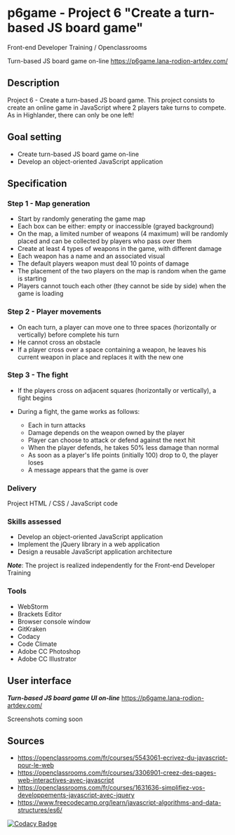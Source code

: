 # p6game - Project 6 "Create a turn-based JS board game"

Front-end Developer Training / Openclassrooms

Turn-based JS board game on-line <https://p6game.lana-rodion-artdev.com/>

## Description

Project 6 - Create a turn-based JS board game.
This project consists to create an online game in JavaScript where 2 players take turns to compete.
As in Highlander, there can only be one left!

## Goal setting

*   Create turn-based JS board game on-line
*   Develop an object-oriented JavaScript application

## Specification

### Step 1 - Map generation

*   Start by randomly generating the game map
*   Each box can be either: empty or inaccessible (grayed background)
*   On the map, a limited number of weapons (4 maximum) will be randomly placed and can be collected by players who pass over them
*   Create at least 4 types of weapons in the game, with different damage
*   Each weapon has a name and an associated visual
*   The default players weapon must deal 10 points of damage
*   The placement of the two players on the map is random when the game is starting
*   Players cannot touch each other (they cannot be side by side) when the game is loading

### Step 2 - Player movements

*   On each turn, a player can move one to three spaces (horizontally or vertically) before complete his turn
*   He cannot cross an obstacle
*   If a player cross over a space containing a weapon, he leaves his current weapon in place and replaces it with the new one

### Step 3 - The fight

*   If the players cross on adjacent squares (horizontally or vertically), a fight begins

*   During a fight, the game works as follows:
    *   Each in turn attacks
    *   Damage depends on the weapon owned by the player
    *   Player can choose to attack or defend against the next hit
    *   When the player defends, he takes 50% less damage than normal
    *   As soon as a player's life points (initially 100) drop to 0, the player loses
    *   A message appears that the game is over

### Delivery

Project HTML / CSS / JavaScript code

### Skills assessed

*   Develop an object-oriented JavaScript application
*   Implement the jQuery library in a web application
*   Design a reusable JavaScript application architecture

***Note***: The project is realized independently for the Front-end Developer Training

### Tools

* WebStorm
*   Brackets Editor
*   Browser console window
*   GitKraken
*   Codacy
*   Code Climate
*   Adobe CC Photoshop
*   Adobe CC Illustrator

## User interface

***Turn-based JS board game UI on-line*** <https://p6game.lana-rodion-artdev.com/>

Screenshots coming soon

## Sources

*   <https://openclassrooms.com/fr/courses/5543061-ecrivez-du-javascript-pour-le-web>
*   <https://openclassrooms.com/fr/courses/3306901-creez-des-pages-web-interactives-avec-javascript>
*   <https://openclassrooms.com/fr/courses/1631636-simplifiez-vos-developpements-javascript-avec-jquery>
*   <https://www.freecodecamp.org/learn/javascript-algorithms-and-data-structures/es6/>

[![Codacy Badge](https://api.codacy.com/project/badge/Grade/f9dfb98ba2384e7eaf36496d1d7e3c66)](https://app.codacy.com/manual/lana-rodion/p6game?utm_source=github.com&utm_medium=referral&utm_content=lana-rodion/p6game&utm_campaign=Badge_Grade_Dashboard)
